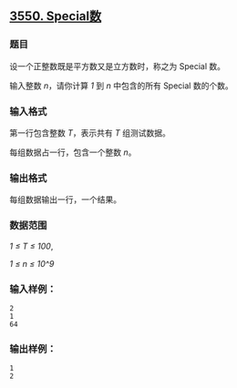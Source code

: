## [3550. Special数](https://www.acwing.com/problem/content/3553/)

### 题目

设一个正整数既是平方数又是立方数时，称之为 Special 数。

输入整数 *n*，请你计算 *1* 到 *n* 中包含的所有 Special 数的个数。

### 输入格式

第一行包含整数 *T*，表示共有 *T* 组测试数据。

每组数据占一行，包含一个整数 *n*。

### 输出格式

每组数据输出一行，一个结果。

### 数据范围

*1 ≤ T ≤ 100*,

*1 ≤ n ≤ 10^9*

### 输入样例：

```
2
1
64
```

### 输出样例：

```
1
2
```
